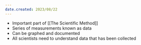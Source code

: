 ```yaml
---
date.created: 2023/08/22
---
```


- Important part of [[The Scientific Method]]
- Series of measurements known as data
- Can be graphed and documented
- All scientists need to understand data that has been collected